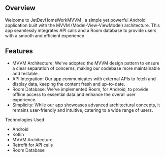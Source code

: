 ## Overview


Welcome to JetDevHomeWorkMVVM , a simple yet powerful Android application built with the MVVM (Model-View-ViewModel) architecture. This app seamlessly integrates API calls and a Room database to provide users with a smooth and efficient experience.



## Features


* MVVM Architecture: We've adopted the MVVM design pattern to ensure a clear separation of concerns, making our codebase more maintainable and testable.
* API Integration: Our app communicates with external APIs to fetch and display data, keeping the content fresh and up-to-date.
* Room Database: We've implemented Room, for Android, to provide offline access to essential data and enhance the overall user experience.
* Simplicity: While our app showcases advanced architectural concepts, it remains user-friendly and intuitive, catering to a wide range of users.


Technologies Used
* Android
* Kotlin
* MVVM Architecture
* Retrofit for API calls
* Room Database

